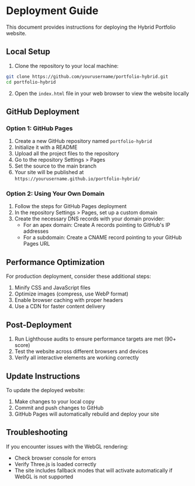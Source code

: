 # Deployment Guide

This document provides instructions for deploying the Hybrid Portfolio website.

## Local Setup

1. Clone the repository to your local machine:
```bash
git clone https://github.com/yourusername/portfolio-hybrid.git
cd portfolio-hybrid
```

2. Open the `index.html` file in your web browser to view the website locally

## GitHub Deployment

### Option 1: GitHub Pages

1. Create a new GitHub repository named `portfolio-hybrid`
2. Initialize it with a README
3. Upload all the project files to the repository
4. Go to the repository Settings > Pages
5. Set the source to the main branch
6. Your site will be published at `https://yourusername.github.io/portfolio-hybrid/`

### Option 2: Using Your Own Domain

1. Follow the steps for GitHub Pages deployment
2. In the repository Settings > Pages, set up a custom domain
3. Create the necessary DNS records with your domain provider:
   - For an apex domain: Create A records pointing to GitHub's IP addresses
   - For a subdomain: Create a CNAME record pointing to your GitHub Pages URL

## Performance Optimization

For production deployment, consider these additional steps:

1. Minify CSS and JavaScript files
2. Optimize images (compress, use WebP format)
3. Enable browser caching with proper headers
4. Use a CDN for faster content delivery

## Post-Deployment

1. Run Lighthouse audits to ensure performance targets are met (90+ score)
2. Test the website across different browsers and devices
3. Verify all interactive elements are working correctly

## Update Instructions

To update the deployed website:

1. Make changes to your local copy
2. Commit and push changes to GitHub
3. GitHub Pages will automatically rebuild and deploy your site

## Troubleshooting

If you encounter issues with the WebGL rendering:
- Check browser console for errors
- Verify Three.js is loaded correctly
- The site includes fallback modes that will activate automatically if WebGL is not supported
